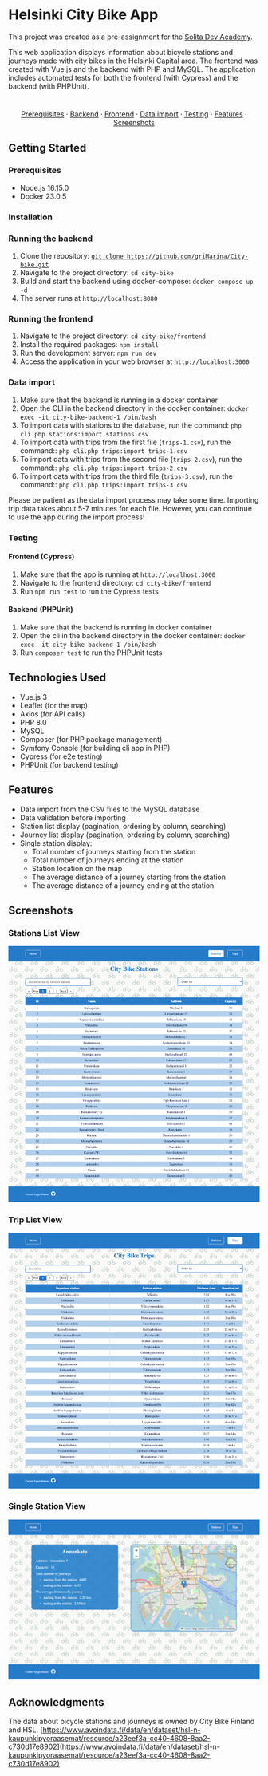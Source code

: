 # Helsinki City Bike App

This project was created as a pre-assignment for the [Solita Dev Academy](https://github.com/solita/dev-academy-2022-fall-exercise).

This web application displays information about bicycle stations and journeys made with city bikes in the Helsinki Capital area. The frontend was created with Vue.js and the backend with PHP and MySQL. The application includes automated tests for both the frontend (with Cypress) and the backend (with PHPUnit).

#

<p align="center">
    <a href="#prerequisites">Prerequisites</a>
    ·
    <a href="#running-the-backend">Backend</a>
    ·
    <a href="#running-the-frontend">Frontend</a>
    ·
    <a href="#data-import">Data import</a>
    ·
    <a href="#testing">Testing</a>
    ·
    <a href="#features">Features</a>
    ·
    <a href="screenshots">Screenshots</a>
  </p>

## Getting Started

### Prerequisites

- Node.js 16.15.0
- Docker 23.0.5

### Installation

### Running the backend

1. Clone the repository: [`git clone https://github.com/griMarina/City-bike.git`](https://github.com/griMarina/City-bike.git)
2. Navigate to the project directory: `cd city-bike`
3. Build and start the backend using docker-compose: `docker-compose up -d`
4. The server runs at `http://localhost:8080`

### Running the frontend

1. Navigate to the project directory: `cd city-bike/frontend`
2. Install the required packages: `npm install`
3. Run the development server: `npm run dev`
4. Access the application in your web browser at `http://localhost:3000`

### Data import

1. Make sure that the backend is running in a docker container
2. Open the CLI in the backend directory in the docker container: `docker exec -it city-bike-backend-1 /bin/bash`
3. To import data with stations to the database, run the command: `php cli.php stations:import stations.csv`
4. To import data with trips from the first file (`trips-1.csv`), run the command:: `php cli.php trips:import trips-1.csv`
5. To import data with trips from the second file (`trips-2.csv`), run the command:: `php cli.php trips:import trips-2.csv`
6. To import data with trips from the third file (`trips-3.csv`), run the command:: `php cli.php trips:import trips-3.csv`

Please be patient as the data import process may take some time. Importing trip data takes about 5-7 minutes for each file. However, you can continue to use the app during the import process!

### Testing

#### Frontend (Cypress)

1. Make sure that the app is running at `http://localhost:3000`
2. Navigate to the frontend directory: `cd city-bike/frontend`
3. Run `npm run test` to run the Cypress tests

#### Backend (PHPUnit)

1. Make sure that the backend is running in docker container
2. Open the cli in the backend directory in the docker container: `docker exec -it city-bike-backend-1 /bin/bash`
3. Run `composer test` to run the PHPUnit tests

## Technologies Used

- Vue.js 3
- Leaflet (for the map)
- Axios (for API calls)
- PHP 8.0
- MySQL
- Composer (for PHP package management)
- Symfony Console (for building cli app in PHP)
- Cypress (for e2e testing)
- PHPUnit (for backend testing)

## Features

- Data import from the CSV files to the MySQL database
- Data validation before importing
- Station list display (pagination, ordering by column, searching)
- Journey list display (pagination, ordering by column, searching)
- Single station display:
  - Total number of journeys starting from the station
  - Total number of journeys ending at the station
  - Station location on the map
  - The average distance of a journey starting from the station
  - The average distance of a journey ending at the station

## Screenshots

### Stations List View

![Stations List View](media/stations.png)

### Trip List View

![Trip List View](media/trips.png)

### Single Station View

![Single Station View](media/station.png)

## Acknowledgments

The data about bicycle stations and journeys is owned by City Bike Finland and HSL. [https://www.avoindata.fi/data/en/dataset/hsl-n-kaupunkipyoraasemat/resource/a23eef3a-cc40-4608-8aa2-c730d17e8902](https://www.avoindata.fi/data/en/dataset/hsl-n-kaupunkipyoraasemat/resource/a23eef3a-cc40-4608-8aa2-c730d17e8902)
